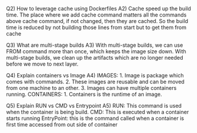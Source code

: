 Q2) How to leverage cache using Dockerfiles
A2) Cache speed up the build time. The place where we add cache command matters all the commands above cache command, if not changed, then they are cached. So the build time is reduced by not building those lines from start but to get them from cache

Q3) What are multi-stage builds
A3) With multi-stage builds, we can use FROM command more than once, which keeps the image size down. With multi-stage builds, we clean up the artifacts which are no longer needed before we move to next layer.

Q4) Explain containers vs Image
A4) IMAGES:
	1. Image is package which comes with commands. 
	2. These images are reusable and can be moved from one machine to an other. 
	3. Images can have multiple containers running.
    CONTAINERS:
	1. Containers is the runtime of an image.
	
Q5) Explain RUN vs CMD vs Entrypoint
A5) RUN: This command is used when the container is being build.
    CMD: This is executed when a container starts running
    EntryPoint: this is the command called when a container is first time accessed from out side of container

